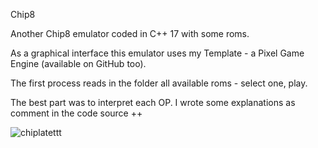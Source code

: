 Chip8

Another Chip8 emulator coded in C++ 17 with some roms.

As a graphical interface this emulator uses my Template - a Pixel Game Engine (available on GitHub too).

The first process reads in the folder all available roms - select one, play.

The best part was to interpret each OP. I wrote some explanations as comment in the code source ++

![chiplatettt](https://user-images.githubusercontent.com/17862708/217623239-778c45bd-ea21-4c85-8af5-f41c4c06db6c.png)

